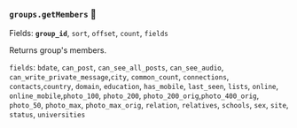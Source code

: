 ### `groups.getMembers` 🔰

Fields: **`group_id`**, `sort`, `offset`, `count`, `fields`

Returns group's members.

`fields`: `bdate`, `can_post`, `can_see_all_posts`, `can_see_audio`, `can_write_private_message`,`city`, `common_count`, `connections`, `contacts`,`country`, `domain`, `education`, `has_mobile`, `last_seen`, `lists`, `online`, `online_mobile`,`photo_100`, `photo_200`, `photo_200_orig`,`photo_400_orig`, `photo_50`, `photo_max`, `photo_max_orig`, `relation`, `relatives`, `schools`, `sex`, `site`, `status`, `universities`
